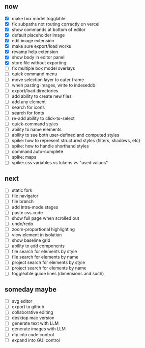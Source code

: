 
## now

- [x] make box model togglable
- [x] fix subpaths not routing correctly on vercel
- [x] show commands at bottom of editor
- [x] default placeholder image
- [x] edit image extension
- [x] make sure export/load works
- [x] revamp help extension
- [x] show body in editor panel
- [x] store file without exporting
- [ ] fix multiple box model overlays
- [ ] quick command menu
- [ ] move selection layer to outer frame
- [ ] when pasting images, write to indexeddb
- [ ] export/load directories
- [ ] add ability to create new files
- [ ] add any element
- [ ] search for icons
- [ ] search for fonts
- [ ] re-add ability to click-to-select
- [ ] quick-command styles
- [ ] ability to name elements
- [ ] ability to see both user-defined and computed styles
- [ ] spike: how to represent structured styles (filters, shadows, etc)
- [ ] spike: how to handle shorthand styles
- [ ] command auto-complete
- [ ] spike: maps
- [ ] spike: css variables vs tokens vs "used values"

## next

- [ ] static fork
- [ ] file navigator
- [ ] file branch
- [ ] add intra-mode stages
- [ ] paste css code
- [ ] show full page when scrolled out
- [ ] undo/redo
- [ ] zoom-proportional highlighting
- [ ] view element in isolation
- [ ] show baseline grid
- [ ] ability to add components
- [ ] file search for elements by style
- [ ] file search for elements by name
- [ ] project search for elements by style
- [ ] project search for elements by name
- [ ] toggleable guide lines (dimensions and such)

## someday maybe

- [ ] svg editor
- [ ] export to github
- [ ] collaborative editing
- [ ] desktop mac version
- [ ] generate text with LLM
- [ ] generate images with LLM
- [ ] dip into code control
- [ ] expand into GUI control

